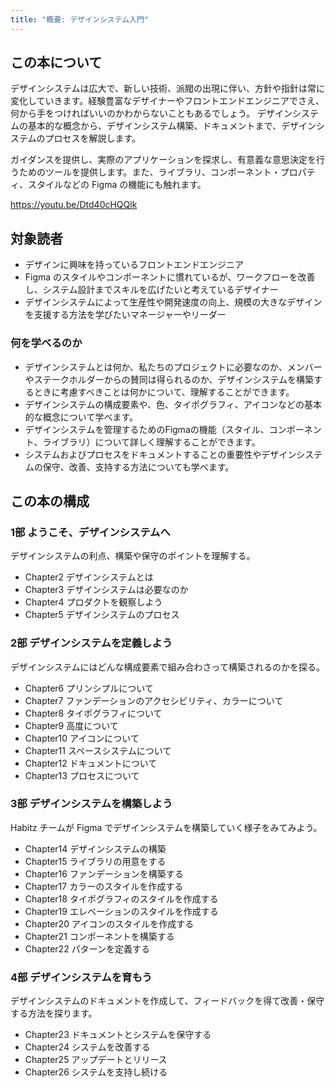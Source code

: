 ```yaml
---
title: "概要: デザインシステム入門"
---
```

## この本について
デザインシステムは広大で、新しい技術、派閥の出現に伴い、方針や指針は常に変化していきます。経験豊富なデザイナーやフロントエンドエンジニアでさえ、何から手をつければいいのかわからないこともあるでしょう。
デザインシステムの基本的な概念から、デザインシステム構築、ドキュメントまで、デザインシステムのプロセスを解説します。

ガイダンスを提供し、実際のアプリケーションを探求し、有意義な意思決定を行うためのツールを提供します。また、ライブラリ、コンポーネント・プロパティ、スタイルなどの Figma の機能にも触れます。

https://youtu.be/Dtd40cHQQlk

## 対象読者 
- デザインに興味を持っているフロントエンドエンジニア
- Figma のスタイルやコンポーネントに慣れているが、ワークフローを改善し、システム設計までスキルを広げたいと考えているデザイナー
- デザインシステムによって生産性や開発速度の向上、規模の大きなデザインを支援する方法を学びたいマネージャーやリーダー

### 何を学べるのか
- デザインシステムとは何か、私たちのプロジェクトに必要なのか、メンバーやステークホルダーからの賛同は得られるのか、デザインシステムを構築するときに考慮すべきことは何かについて、理解することができます。
- デザインシステムの構成要素や、色、タイポグラフィ、アイコンなどの基本的な概念について学べます。
- デザインシステムを管理するためのFigmaの機能（スタイル、コンポーネント、ライブラリ）について詳しく理解することができます。
- システムおよびプロセスをドキュメントすることの重要性やデザインシステムの保守、改善、支持する方法についても学べます。

## この本の構成
### 1部 ようこそ、デザインシステムへ
デザインシステムの利点、構築や保守のポイントを理解する。
- Chapter2 デザインシステムとは
- Chapter3 デザインシステムは必要なのか
- Chapter4 プロダクトを観察しよう
- Chapter5 デザインシステムのプロセス

### 2部 デザインシステムを定義しよう
デザインシステムにはどんな構成要素で組み合わさって構築されるのかを探る。
- Chapter6 プリンシプルについて
- Chapter7 ファンデーションのアクセシビリティ、カラーについて
- Chapter8 タイポグラフィについて
- Chapter9 高度について
- Chapter10 アイコンについて
- Chapter11 スペースシステムについて
- Chapter12 ドキュメントについて
- Chapter13 プロセスについて

### 3部 デザインシステムを構築しよう
Habitz チームが Figma でデザインシステムを構築していく様子をみてみよう。
- Chapter14 デザインシステムの構築
- Chapter15 ライブラリの用意をする
- Chapter16 ファンデーションを構築する
- Chapter17 カラーのスタイルを作成する 
- Chapter18 タイポグラフィのスタイルを作成する
- Chapter19 エレベーションのスタイルを作成する
- Chapter20 アイコンのスタイルを作成する
- Chapter21 コンポーネントを構築する
- Chapter22 パターンを定義する

### 4部 デザインシステムを育もう
デザインシステムのドキュメントを作成して、フィードバックを得て改善・保守する方法を探ります。
- Chapter23 ドキュメントとシステムを保守する
- Chapter24 システムを改善する
- Chapter25 アップデートとリリース
- Chapter26 システムを支持し続ける
